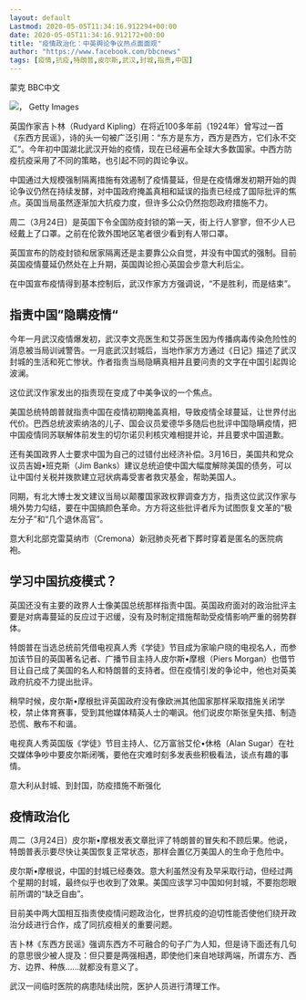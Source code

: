 ```yaml
---
layout: default
Lastmod: 2020-05-05T11:34:16.912294+00:00
date: 2020-05-05T11:34:16.912172+00:00
title: "疫情政治化：中英舆论争议热点面面观"
author: "https://www.facebook.com/bbcnews"
tags: [疫情,抗疫,特朗普,皮尔斯,武汉,封城,指责,中国]
---
```


蒙克 BBC中文

 ![，](https://images.weserv.nl/?url=https%3A//ichef.bbci.co.uk/news/320/cpsprodpb/EE7F/production/_110955016_gettyimages-1199862449.jpg) Getty Images 

英国作家吉卜林（Rudyard Kipling）在将近100多年前（1924年）曾写过一首《东西方民谣》，诗的头一句被广泛引用：“东方是东方，西方是西方，它们永不交汇”。今年初中国湖北武汉开始的疫情，现在已经遍布全球大多数国家。中西方防疫抗疫采用了不同的策略，也引起不同的舆论争议。

中国通过大规模强制隔离措施有效遏制了疫情蔓延，但是在疫情爆发初期开始的舆论争议仍然在持续发酵，对中国政府掩盖真相和延误的指责已经成了国际批评的焦点。英国当局虽然逐渐加大抗疫力度，但许多公众仍然抱怨政府措施不力。

周二（3月24日）是英国下令全国防疫封锁的第一天，街上行人寥寥，但不少人已经戴上了口罩。之前在伦敦外围地区笔者很少看到有人带口罩。

英国宣布的防疫封锁和居家隔离还是主要靠公众自觉，并没有中国式的强制。目前英国疫情蔓延仍然处在上升期，英国舆论担心英国会步意大利后尘。

在中国宣布疫情得到基本控制后，武汉作家方方强调说，“不是胜利，而是结束”。

指责中国”隐瞒疫情“
----------

今年一月武汉疫情爆发初，武汉李文亮医生和艾芬医生因为传播病毒传染危险性的消息被当局训诫警告。一月底武汉封城后，当地作家方方通过《日记》描述了武汉封城的生活和死亡惨状。作者指责当局隐瞒真相并且要问责的文字在中国引起舆论波澜。

这位武汉作家发出的指责现在变成了中美争议的一个焦点。

美国总统特朗普就指责中国在疫情初期掩盖真相，导致疫情全球蔓延，让世界付出代价。巴西总统波索纳洛的儿子、国会议员爱德华多随后也批评中国隐瞒疫情，把中国疫情同苏联解体前发生的切尔诺贝利核灾难相提并论，并且要求中国道歉。

还有美国政界人士要求中国为自己的过错付出经济补偿。3月16日，美国共和党众议员吉姆•班克斯（Jim Banks）建议总统迫使中国大幅度解除美国的债务，可以让中国付关税并拨款建立冠状病毒受害者救灾基金，帮助美国人。

同期，有北大博士发文建议当局以颠覆国家政权罪调查方方，指责这位武汉作家与境外势力勾结，要在中国搞颜色革命。方方将这些批评者斥为试图恢复文革的“极左分子”和“几个退休高官”。

意大利北部克雷莫纳市（Cremona）新冠肺炎死者下葬时穿着是匿名的医院病袍。

学习中国抗疫模式？
---------

英国还没有主要的政界人士像美国总统那样指责中国。英国政府面对的政治批评主要是对病毒蔓延的反应过于迟缓，没有及时制定措施帮助受疫情影响严重的弱势群体。

特朗普在当选总统前凭借电视真人秀《学徒》节目成为家喻户晓的电视名人，而参加该节目的英国著名记者、广播节目主持人皮尔斯•摩根（Piers Morgan）也借节目让自己成了美国的名人和特朗普的支持者。但在疫情引发的争论中，他也对英美政府抗疫不力提出批评。

稍早时候，皮尔斯•摩根批评英国政府没有像欧洲其他国家那样采取措施关闭学校，禁止体育赛事，受到其他媒体精英人士的嘲讽。他们说皮尔斯张皇失措、制造恐慌、散布不和谐。

电视真人秀英国版《学徒》节目主持人、亿万富翁艾伦•休格（Alan Sugar）在社交媒体争吵中要皮尔斯闭嘴，要他在灾难时刻多发表些积极看法，谈点有趣的事情。

意大利从封城、到封国，防疫措施不断强化

疫情政治化
-----

周二（3月24日）皮尔斯•摩根发表文章批评了特朗普的冒失和不顾后果。他说，特朗普表示要尽快让美国恢复正常状态，那样会置亿万美国人的生命于危险中。

皮尔斯•摩根说，中国的封城已经奏效。意大利虽然没有及早采取行动，但经过两个星期的封城，最终似乎也收到了效果。美国应该学习中国如何封城，不要抱怨眼前所谓的“缺乏自由”。

目前美中两大国相互指责使疫情问题政治化，世界抗疫的迫切性能否使他们绕开政治分歧进行合作，成了同抗疫相关的重要问题。

吉卜林《东西方民谣》强调东西方不可融合的句子广为人知，但是诗下面还有几句的意思很少被人提及：但只要是两强相遇，即使他们来自地球两端，所谓东方、西方、边界、种族…...就都没有意义了。

武汉一间临时医院的病患陆续出院，医护人员进行清理工作。

